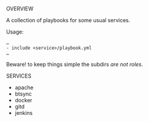 
OVERVIEW

A collection of playbooks for some usual services.

Usage:

	…
	- include <service>/playbook.yml
	…

Beware! to keep things simple the subdirs *are not roles*.

SERVICES

  * apache
  * btsync
  * docker
  * gitd
  * jenkins

